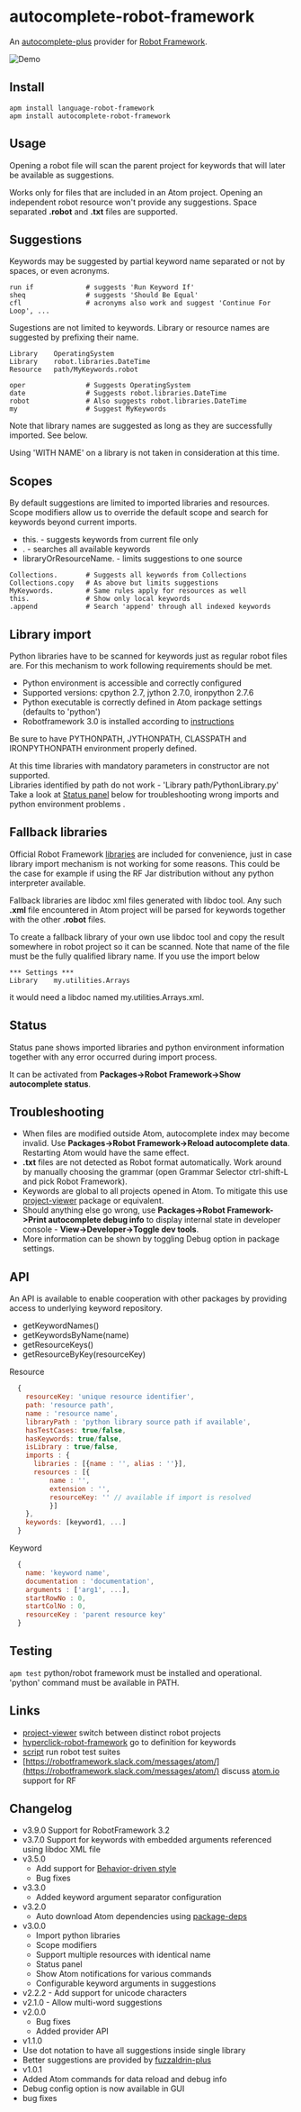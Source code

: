autocomplete-robot-framework
==========
An [autocomplete-plus](https://github.com/atom/autocomplete-plus) provider for [Robot Framework](http://robotframework.org/).

![Demo](https://raw.githubusercontent.com/gliviu/autocomplete-robot-framework/master/anim.gif)


## Install
```shell
apm install language-robot-framework
apm install autocomplete-robot-framework
```

## Usage
Opening a robot file will scan the parent project for keywords that will later be available as suggestions.

Works only for files that are included in an Atom project. Opening an independent robot resource won't provide any suggestions. Space separated **.robot** and **.txt** files are supported.

## Suggestions
Keywords may be suggested by partial keyword name separated or not by spaces, or even acronyms.

```text
run if             # suggests 'Run Keyword If'
sheq               # suggests 'Should Be Equal'
cfl                # acronyms also work and suggest 'Continue For Loop', ...
```
Sugestions are not limited to keywords. Library or resource names are suggested by prefixing their name.

```text
Library    OperatingSystem
Library    robot.libraries.DateTime
Resource   path/MyKeywords.robot

oper               # Suggests OperatingSystem
date               # Suggests robot.libraries.DateTime
robot              # Also suggests robot.libraries.DateTime
my                 # Suggest MyKeywords
```

Note that library names are suggested as long as they are successfully imported. See below.

Using 'WITH NAME' on a library is not taken in consideration at this time.

## Scopes
By default suggestions are limited to imported libraries and resources.
Scope modifiers allow us to override the default scope and search for keywords beyond current imports.
* this. -  suggests keywords from current file only
* . -  searches all  available keywords
* libraryOrResourceName. - limits suggestions to one source

```text
Collections.       # Suggests all keywords from Collections
Collections.copy   # As above but limits suggestions
MyKeywords.        # Same rules apply for resources as well
this.              # Show only local keywords
.append            # Search 'append' through all indexed keywords
```

## Library import
Python libraries have to be scanned for keywords just as regular robot files are.
For this mechanism to work following requirements should be met.
* Python environment is accessible and correctly configured
* Supported versions: cpython 2.7, jython 2.7.0, ironpython 2.7.6
* Python executable is correctly defined in Atom package settings (defaults to 'python')
* Robotframework 3.0 is installed according to [instructions](https://github.com/robotframework/robotframework/blob/master/INSTALL.rst)

Be sure to have PYTHONPATH, JYTHONPATH, CLASSPATH and IRONPYTHONPATH environment properly defined.

At this time libraries with mandatory parameters in constructor are not supported.  
Libraries identified by path do not work - 'Library    path/PythonLibrary.py'  
Take a look at [Status panel](#status) below for troubleshooting wrong imports and python environment problems .

## Fallback libraries
Official Robot Framework [libraries](http://robotframework.org/#libraries) are included for convenience, just in case library import mechanism is not working for some reasons. This could be the case for example if using the RF Jar distribution without any python interpreter available.

Fallback libraries are libdoc xml files generated with libdoc tool. Any such **.xml** file encountered in Atom project will be parsed for keywords together with the other **.robot** files.

To create a fallback library of your own use libdoc tool and copy the result somewhere in robot project so it can be scanned. Note that name of the file must be the fully qualified library name.
If you use the import below

    *** Settings ***
    Library    my.utilities.Arrays

it would need a libdoc named my.utilities.Arrays.xml.

## Status
Status pane shows imported libraries and python environment information together with any error occurred during import process.

It can be activated from **Packages->Robot Framework->Show autocomplete status**.

## Troubleshooting
*  When files are modified outside Atom, autocomplete index may become invalid. Use **Packages->Robot Framework->Reload autocomplete data**. Restarting Atom would have the same effect.
*  **.txt** files are not detected as Robot format automatically. Work around by manually choosing the grammar (open Grammar Selector ctrl-shift-L and pick Robot Framework).
*  Keywords are global to all projects opened in Atom. To mitigate this use [project-viewer](https://atom.io/packages/project-viewer) package or equivalent.
*  Should anything else go wrong, use **Packages->Robot Framework->Print autocomplete debug info** to display internal state in developer console  - **View->Developer->Toggle dev tools**.
*  More information can be shown by toggling Debug option in package settings.

## API
An API is available to enable cooperation with other packages by providing access to underlying keyword repository.
* getKeywordNames()
* getKeywordsByName(name)
* getResourceKeys()
* getResourceByKey(resourceKey)


Resource
```javascript
  {
    resourceKey: 'unique resource identifier',
    path: 'resource path',
    name : 'resource name',
    libraryPath : 'python library source path if available',
    hasTestCases: true/false,
    hasKeywords: true/false,
    isLibrary : true/false,
    imports : {
      libraries : [{name : '', alias : ''}],
      resources : [{
	      name : '',
	      extension : '',
	      resourceKey: '' // available if import is resolved
	      }]
    },
    keywords: [keyword1, ...]
  }
```
Keyword
```javascript
  {
    name: 'keyword name',
    documentation : 'documentation',
    arguments : ['arg1', ...],
    startRowNo : 0,
    startColNo : 0,
    resourceKey : 'parent resource key'
  }
```
## Testing
```apm test```
python/robot framework must be installed and operational. 'python' command must be available in PATH.

## Links
* [project-viewer](https://atom.io/packages/project-viewer) switch between distinct robot projects
* [hyperclick-robot-framework](https://atom.io/packages/hyperclick-robot-framework) go to definition for keywords
* [script](https://atom.io/packages/script) run robot test suites
* [https://robotframework.slack.com/messages/atom/](https://robotframework.slack.com/messages/atom/) discuss [atom.io](https://atom.io/) support for RF

## Changelog
* v3.9.0 Support for RobotFramework 3.2
* v3.7.0 Support for keywords with embedded arguments referenced using libdoc XML file 
* v3.5.0
  * Add support for [Behavior-driven style](http://robotframework.org/robotframework/latest/RobotFrameworkUserGuide.html#behavior-driven-style)
  * Bug fixes
* v3.3.0
   * Added keyword argument separator configuration
* v3.2.0
    * Auto download Atom dependencies using [package-deps](https://github.com/steelbrain/package-deps)
* v3.0.0
    * Import python libraries
    * Scope modifiers
    * Support multiple resources with identical name
    * Status panel
    * Show Atom notifications for various commands
    * Configurable keyword arguments in suggestions
* v2.2.2 - Add support for unicode characters
* v2.1.0 - Allow multi-word suggestions
* v2.0.0
	* Bug fixes
	* Added provider API
*  v1.1.0
  *  Use dot notation to have all suggestions inside single library
  *  Better suggestions are provided by [fuzzaldrin-plus](https://www.npmjs.com/package/fuzzaldrin-plus)
*  v1.0.1
  *  Added Atom commands for data reload and debug info
  *  Debug config option is now available in GUI
  * bug fixes
